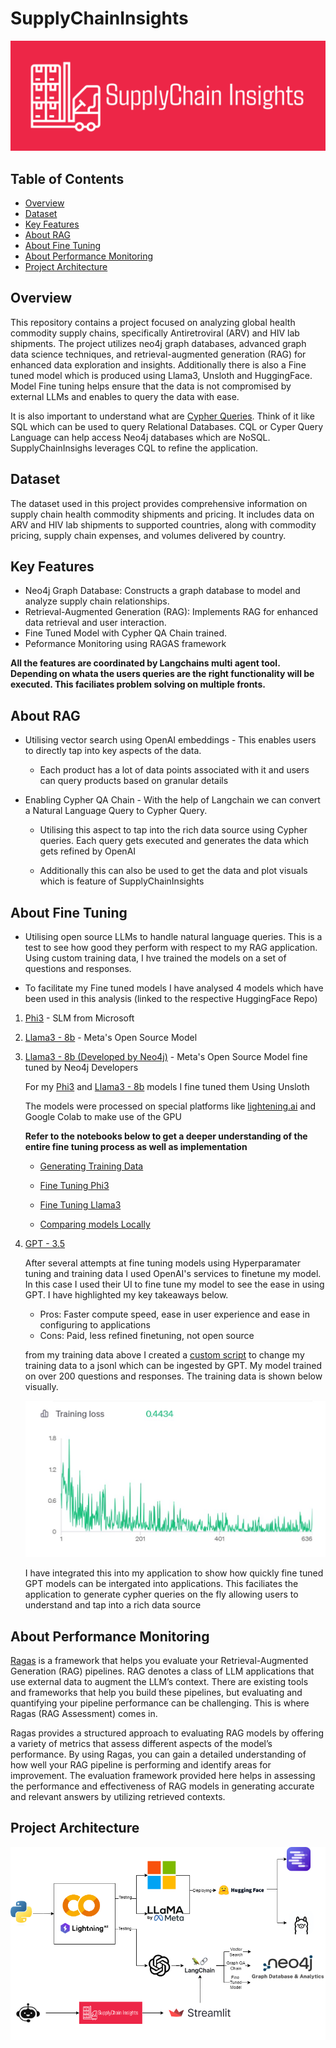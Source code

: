 # SupplyChainInsights

![alt text](Files/logo-color.png)

## Table of Contents

- [Overview](#overview)
- [Dataset](#dataset)
- [Key Features](#key-features)
- [About RAG](#about-rag)
- [About Fine Tuning](#about-fine-tuning)
- [About Performance Monitoring](#about-performance-monitoring)
- [Project Architecture](#project-architecture)

## Overview

This repository contains a project focused on analyzing global health commodity supply chains, specifically Antiretroviral (ARV) and HIV lab shipments. The project utilizes neo4j graph databases, advanced graph data science techniques, and retrieval-augmented generation (RAG) for enhanced data exploration and insights. Additionally there is also a Fine tuned model which is produced using Llama3, Unsloth and HuggingFace. Model Fine tuning helps ensure that the data is not compromised by external LLMs and enables to query the data with ease.

It is also important to understand what are [Cypher Queries](https://neo4j.com/docs/cypher-manual/current/introduction/). Think of it like SQL which can be used to query Relational Databases. CQL or Cyper Query Language can help access Neo4j databases which are NoSQL. SupplyChainInsighs leverages CQL to refine the application.

## Dataset

The dataset used in this project provides comprehensive information on supply chain health commodity shipments and pricing. It includes data on ARV and HIV lab shipments to supported countries, along with commodity pricing, supply chain expenses, and volumes delivered by country.

## Key Features

- Neo4j Graph Database: Constructs a graph database to model and analyze supply chain relationships.
- Retrieval-Augmented Generation (RAG): Implements RAG for enhanced data retrieval and user interaction.
- Fine Tuned Model with Cypher QA Chain trained.
- Peformance Monitoring using RAGAS framework 


**All the features are coordinated by Langchains multi agent tool. Depending on whata the users queries are 
the right functionality will be executed. This faciliates problem solving on multiple fronts.**

## About RAG 

- Utilising vector search using OpenAI embeddings - This enables users to directly tap into key aspects of the data.
	
	- Each product has a lot of data points associated with it and users can query products based on granular details

- Enabling Cypher QA Chain - With the help of Langchain we can convert a Natural Language Query to Cypher Query.
	
	- Utilising this aspect to tap into the rich data source using Cypher queries. Each query gets executed and generates 
	the data which gets refined by OpenAI

	- Additionally this can also be used to get the data and plot visuals which is feature of SupplyChainInsights 

## About Fine Tuning 

- Utilising open source LLMs to handle natural language queries. This is a test to see how good they perform with respect to my RAG 
application. Using custom training data, I hve trained the models on a set of questions and responses.

- To facilitate my Fine tuned models I have analysed 4 models which have been used in this analysis (linked to the respective HuggingFace Repo) 

1. [Phi3](https://huggingface.co/abhi7991/promptFineTuning) - SLM from Microsoft 
2. [Llama3 - 8b](https://huggingface.co/abhi7991/promptfinetuning-llama3) - Meta's Open Source Model 
3. [Llama3 - 8b (Developed by Neo4j)](https://huggingface.co/collections/tomasonjo/llama3-text2cypher-demo-6647a9eae51e5310c9cfddcf) -  Meta's Open Source Model fine tuned by Neo4j Developers

	For my [Phi3](https://huggingface.co/abhi7991/promptFineTuning) and [Llama3 - 8b](https://huggingface.co/abhi7991/promptfinetuning-llama3) models I fine tuned them Using Unsloth 

	The models were processed on special platforms like [lightening.ai](lightening.ai) and Google Colab to make use of the GPU


	**Refer to the notebooks below to get a deeper understanding of the entire fine tuning process as well as implementation**

	- [Generating Training Data](fine_tuning/notebook/Generate_Training_Data2.ipynb)

	- [Fine Tuning Phi3](fine_tuning/notebook/FineTuning_Phi3.ipynb)

	- [Fine Tuning Llama3](fine_tuning/notebook/FineTuning_llama3.ipynb)

	- [Comparing models Locally](fine_tuning/notebook/Comparing_FineTunedLLMs-Local.ipynb)

4. [GPT - 3.5](https://platform.openai.com/docs/guides/fine-tuning/analyzing-your-fine-tuned-model)

	After several attempts at fine tuning models using Hyperparamater tuning and training data I used OpenAI's services to finetune my model.
	In this case I used their UI to fine tune my model to see the ease in using GPT. I have highlighted my key takeaways below. 

    - Pros: Faster compute speed, ease in user experience and ease in configuring to applications 
    - Cons: Paid, less refined finetuning, not open source 

    from my training data above I created a [custom script](fine_tuning/notebook/Generate_Training_Data3_GPT.py) to change my training data to a jsonl which can be ingested by GPT. My model trained on over 200 questions and responses. The training data is shown below visually. 


    ![alt text](Files/GPT3.5.png)

    I have integrated this into my application to show how quickly fine tuned GPT models can be intergated into applications. This faciliates the application to generate cypher queries on the fly allowing users to understand and tap into a rich data source

## About Performance Monitoring

[Ragas](https://docs.ragas.io/en/stable/index.html) is a framework that helps you evaluate your Retrieval-Augmented Generation (RAG) pipelines. RAG denotes a class of LLM applications that use external data to augment the LLM’s context. There are existing tools and frameworks that help you build these pipelines, but evaluating and quantifying your pipeline performance can be challenging. This is where Ragas (RAG Assessment) comes in.

Ragas provides a structured approach to evaluating RAG models by offering a variety of metrics that assess different aspects of the model’s performance. By using Ragas, you can gain a detailed understanding of how well your RAG pipeline is performing and identify areas for improvement. The evaluation framework provided here helps in assessing the performance and effectiveness of RAG models in generating accurate and relevant answers by utilizing retrieved contexts.

## Project Architecture 


![alt text](Files/Project_Architecture.png)
